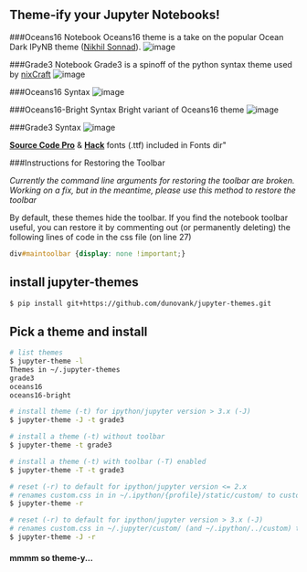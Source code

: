 ## Theme-ify your Jupyter Notebooks!

###Oceans16 Notebook
Oceans16 theme is a take on the popular Ocean Dark IPyNB theme ([Nikhil Sonnad](https://github.com/nsonnad/base16-ipython-notebook)).
![image](https://github.com/dunovank/jupyter-themes/blob/master/Screens/oceans16_nb.png?raw=true)

###Grade3 Notebook
Grade3 is a spinoff of the python syntax theme used by [nixCraft](http://www.cyberciti.biz/faq/python-sleep-command-syntax-example/)
![image](https://github.com/dunovank/jupyter-themes/blob/master/Screens/grade3_nb.png?raw=true)

###Oceans16 Syntax
![image](https://github.com/dunovank/jupyter-themes/blob/master/Screens/oceans16.png?raw=true)

###Oceans16-Bright Syntax
Bright variant of Oceans16 theme
![image](https://github.com/dunovank/jupyter-themes/blob/master/Screens/oceans-16-bright.png?raw=true)

###Grade3 Syntax
![image](https://github.com/dunovank/jupyter-themes/blob/master/Screens/grade3.png?raw=true)

[__Source Code Pro__](https://github.com/adobe/Source-Code-Pro) &  [__Hack__](https://github.com/chrissimpkins/Hack) fonts (.ttf) included in Fonts dir"

###Instructions for Restoring the Toolbar

*Currently the command line arguments for restoring the toolbar are broken. Working on a fix, but in the meantime, please use this method to restore the toolbar*

By default, these themes hide the toolbar. If you find the notebook toolbar useful, you can restore it by commenting out (or permanently deleting) the following lines of code in the css file (on line 27)

```css
div#maintoolbar {display: none !important;}
```

## install jupyter-themes

```sh
$ pip install git+https://github.com/dunovank/jupyter-themes.git
```

## Pick a theme and install

```sh
# list themes
$ jupyter-theme -l
Themes in ~/.jupyter-themes
grade3
oceans16
oceans16-bright

# install theme (-t) for ipython/jupyter version > 3.x (-J)
$ jupyter-theme -J -t grade3

# install a theme (-t) without toolbar
$ jupyter-theme -t grade3

# install a theme (-t) with toolbar (-T) enabled
$ jupyter-theme -T -t grade3

# reset (-r) to default for ipython/jupyter version <= 2.x
# renames custom.css in in ~/.ipython/{profile}/static/custom/ to custom_old.css
$ jupyter-theme -r

# reset (-r) to default for ipython/jupyter version > 3.x (-J)
# renames custom.css in ~/.jupyter/custom/ (and ~/.ipython/../custom) to custom_old.css
$ jupyter-theme -J -r
```
#### mmmm so theme-y...
